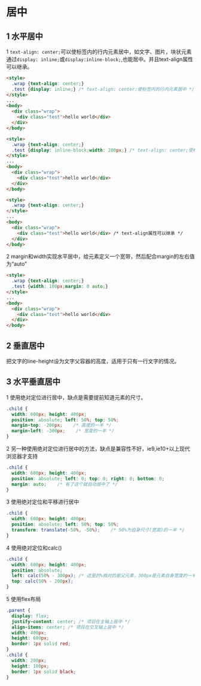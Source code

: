 # 居中

## 1 水平居中

1 `text-align: center;`可以使标签内的行内元素居中，如文字、图片，块状元素通过`display: inline;`或`display:inline-block;`,也能居中。并且text-align属性可以继承。

```html
<style>
  .wrap {text-align: center;}
  .test {display: inline;} /* text-align: center;使标签内的行内元素居中 */
</style>
...
<body>
  <div class="wrap">
    <div class="test">hello world</div>
  </div>
</body>
```

```html
<style>
  .wrap {text-align: center;}
  .test {display: inline-block;width: 200px;} /* text-align: center;使标签内的行内块元素居中 */
</style>
...
<body>
  <div class="wrap">
    <div class="test">hello world</div>
  </div>
</body>
```

```html
<style>
  .wrap {text-align: center;}
</style>
...
<body>
  <div class="wrap">
    <div class="test">hello world</div> /* text-align属性可以继承 */
  </div>
</body>
```
2 margin和width实现水平居中，给元素定义一个宽带，然后配合margin的左右值为“auto”
```html
<style>
  .wrap {text-align: center;}
  .test {width: 100px;margin: 0 auto;}
</style>
...
<body>
  <div class="wrap">
    <div class="test">hello world</div>
  </div>
</body>
```

## 2 垂直居中

把文字的line-height设为文字父容器的高度，适用于只有一行文字的情况。

## 3 水平垂直居中
1 使用绝对定位进行居中，缺点是需要提前知道元素的尺寸。
```css
.child {
  width: 600px; height: 400px;
  position: absolute; left: 50%; top: 50%;
  margin-top: -200px;    /* 高度的一半 */
  margin-left: -300px;    /* 宽度的一半 */
}
```
2 另一种使用绝对定位进行居中的方法，缺点是兼容性不好，ie9,ie10+以上现代浏览器才支持
```css
.child {
  width: 600px; height: 400px;
  position: absolute; left: 0; top: 0; right: 0; bottom: 0;
  margin: auto;    /* 有了这个就自动居中了 */
}
```
3 使用绝对定位和平移进行居中
```css
.child {
  width: 600px; height: 400px;
  position: absolute; left: 50%; top: 50%;
  transform: translate(-50%, -50%);    /* 50%为自身尺寸(宽高)的一半 */
}
```
4 使用绝对定位和calc()
```css
.child {
  width: 600px; height: 400px;
  position: absolute; 
  left: calc(50% - 300px); /* 这里的%相对的是父元素，300px是元素自身宽度的一半*/
  top: calc(50% - 200px);
}
```
5 使用flex布局
```css
.parent {
  display: flex;
  justify-content: center; /* 项目在主轴上居中 */
  align-items: center; /* 项目在交叉轴上居中 */
  width: 400px;
  height: 600px;
  border: 1px solid red;
}
.child {
  width: 200px;
  height: 100px;
  border: 1px solid black;
}
```
